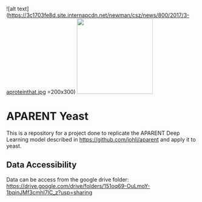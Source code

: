 ![alt text](https://3c1703fe8d.site.internapcdn.net/newman/csz/news/800/2017/3-aproteinthat.jpg =200x300)
<img src="https://3c1703fe8d.site.internapcdn.net/newman/csz/news/800/2017/3-aproteinthat.jpg" width="200">

# APARENT Yeast
This is a repository for a project done to replicate the APARENT Deep Learning model described in https://github.com/johli/aparent and apply it to yeast.


## Data Accessibility
Data can be access from the google drive folder:
https://drive.google.com/drive/folders/151oq69-OuLmoY-1bqinJMf3cmhI7lC_z?usp=sharing
